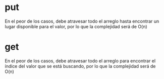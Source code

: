 # put

En el peor de los casos, debe atravesar todo el arreglo hasta encontrar un lugar disponible para el valor, por lo que la complejidad será de O(n)

# get

En el peor de los casos, debe atravesar todo el arreglo para encontrar el índice del valor que se está buscando, por lo que la complejidad será de O(n)
